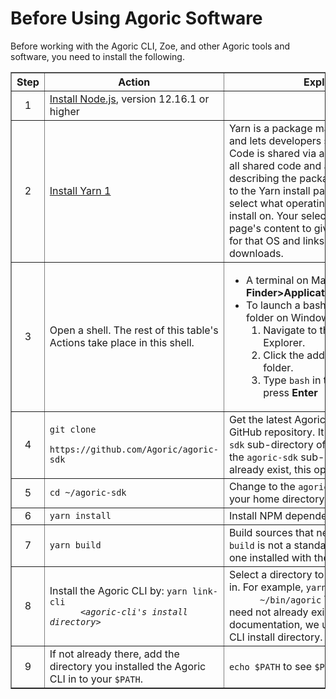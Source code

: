 
# Before Using Agoric Software

Before working with the Agoric CLI, Zoe, and other Agoric tools and
software, you need to install the following. 

<table border="1">
  <tbody>
  <th><b>Step</b></th>
  <th><b>Action</b></th>
  <th><b>Explanation</b></th>
  <tr>
    <td><center>1</center></td>
    <td><a href="https://nodejs.org/">Install Node.js</a>, version 12.16.1 or higher</td>
    <td></td>
  </tr>
  <tr>
    <td><center>2</center></td>
    <td><a href="https://classic.yarnpkg.com/en/docs/install#mac-stable">Install Yarn 1</a></td>
    <td>Yarn is a package manager for your code and lets developers
  share code with others. Code is shared via a <i>package</i> that contains all shared code and a
  <code>package.json</code> file describing the package. The link takes you to 
  the Yarn install page, where you first select what operating system you want to
  install on. Your selection changes the page's content to give install instructions for that 
  OS and links to the needed downloads.</td>
  </tr>
  <tr>
    <td><center>3</center></td>
    <td>Open a shell. The rest of this table's Actions take place in
  this shell.</td>
    <td><ul><li>A terminal on Macs; see 
      <b>Finder&gt;Applications&gt;Utilities&gt;terminal</b></li>
      <li>To launch a bash shell at a specific folder on Windows 10:
        <ol><li>Navigate to that folder in File Explorer.</li>
          <li>Click the address bar while in that folder.</li>
          <li>Type <code>bash</code> in the address bar and press <b>Enter</b>
          </li></ol></li></ul>  
    </td>
  </tr>
  <tr>
    <td><center>4</center></td>
    <td><code>git clone
      https://github.com/Agoric/agoric-sdk</code></td> 
    <td>Get the latest Agoric SDK from the Agoric GitHub
  repository. It goes into the 
      <code>agoric-sdk</code> sub-directory of your home directory.
      If the <code>agoric-sdk</code> sub-directory doesn't already exist, 
    this operation creates it.</td>
  </tr>
  <tr>
    <td><center>5</center></td>
    <td><code>cd ~/agoric-sdk</code></td>
    <td>Change to the <code>agoric-sdk</code> subdirectory in your home
  directory.</td>
  </tr>
  <tr>
    <td><center>6</center></td>
    <td><code>yarn install</code></td>
    <td>Install NPM dependencies.</td>
  </tr>
  <tr>
    <td><center>7</center></td>
    <td><code>yarn build</code></td>
    <td>Build sources that need compiling. <b>Note:</b>
  <code>build</code> is not a standard <code>yarn</code> command,
  but one installed with the Agoric SDK.</td>
  </tr>
  <tr>
    <td><center>8</center></td>
    <td>Install the Agoric CLI by: <code>yarn link-cli 
      &lt;<i>agoric-cli's install directory</i>&gt;</code></td>
    <td>Select a directory to install the Agoric CLI in. For example,
      <code>yarn link-cli  
      ~/bin/agoric</code> The install directory need not already
  exist. In Agoric documentation, we use <code>~/bin/agoric</code> as
      the CLI install directory.</td> 
    </tr>
  <tr>
    <td><center>9</center></td>
    <td>If not already there, add the directory you installed the Agoric CLI in to your <code>$PATH</code>.</td>
      <td><code>echo $PATH</code> to see <code>$PATH</code>'s
  current value.</td>
  </tr>
</tbody>
</table>

